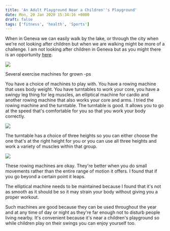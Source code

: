```yaml
---
title: 'An Adult Playground Near a Children''s Playground'
date: Mon, 20 Jan 2020 15:34:16 +0000
draft: false
tags: ['fitness', 'health', 'Sports']
---
```


When in Geneva we can easily walk by the lake, or through the city when we're not looking after children but when we are walking might be more of a challenge. I am not looking after children in Geneva but as you might there is an opportunity [here](https://www.google.com/maps/@46.2183083,6.1398047,98m/data=!3m1!1e3).

![](https://www.main-vision.com/richard/blog/wp-content/uploads/2020/01/img_8303-1024x768.jpg)

Several exercise machines for grown -ps

You have a choice of machines to play with. You have a rowing machine that uses body weight. You have turntables to work your core, you have a swingy leg thing for leg muscles, an elliptical machine for cardio and another rowing machine that also works your core and arms. I tried the rowing machine and the turntable. The turntable is good. It allows you to go at the speed that's comfortable for you so that you work your body correctly.

![](https://www.main-vision.com/richard/blog/wp-content/uploads/2020/01/img_8304-768x1024.jpg)

The turntable has a choice of three heights so you can either choose the one that's at the right height for you or you can use all three heights and work a variety of muscles within that group.

![](https://www.main-vision.com/richard/blog/wp-content/uploads/2020/01/img_8305-768x1024.jpg)

These rowing machines are okay. They're better when you do small movements rather than the entire range of motion it offers. I found that if you go beyond a certain point it leaps.

The elliptical machine needs to be maintained because I found that it's not as smooth as it should be so it may strain your body without giving you a proper workout.

Such machines are good because they can be used throughout the year and at any time of day or night as they're far enough not to disturb people living nearby. It's convenient because it's near a children's playground so while children play on their swings you can enjoy yourself too.